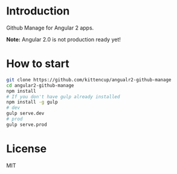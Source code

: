# Introduction

Github Manage for Angular 2 apps.


**Note:** Angular 2.0 is not production ready yet!

# How to start

```bash
git clone https://github.com/kittencup/angualr2-github-manage
cd angular2-github-manage
npm install
# If you don't have gulp already installed
npm install -g gulp
# dev
gulp serve.dev
# prod
gulp serve.prod
```

# License

MIT
